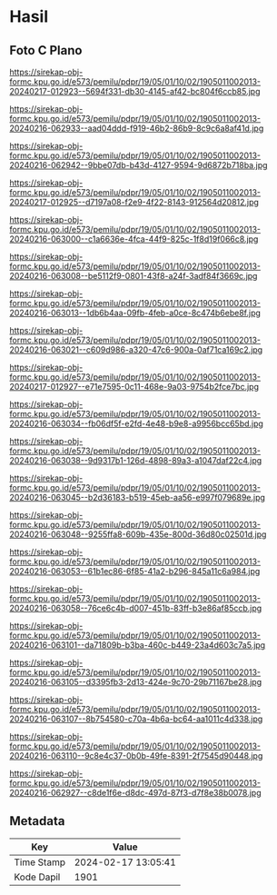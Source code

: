 # Hasil

## Foto C Plano

https://sirekap-obj-formc.kpu.go.id/e573/pemilu/pdpr/19/05/01/10/02/1905011002013-20240217-012923--5694f331-db30-4145-af42-bc804f6ccb85.jpg

https://sirekap-obj-formc.kpu.go.id/e573/pemilu/pdpr/19/05/01/10/02/1905011002013-20240216-062933--aad04ddd-f919-46b2-86b9-8c9c6a8af41d.jpg

https://sirekap-obj-formc.kpu.go.id/e573/pemilu/pdpr/19/05/01/10/02/1905011002013-20240216-062942--9bbe07db-b43d-4127-9594-9d6872b718ba.jpg

https://sirekap-obj-formc.kpu.go.id/e573/pemilu/pdpr/19/05/01/10/02/1905011002013-20240217-012925--d7197a08-f2e9-4f22-8143-912564d20812.jpg

https://sirekap-obj-formc.kpu.go.id/e573/pemilu/pdpr/19/05/01/10/02/1905011002013-20240216-063000--c1a6636e-4fca-44f9-825c-1f8d19f066c8.jpg

https://sirekap-obj-formc.kpu.go.id/e573/pemilu/pdpr/19/05/01/10/02/1905011002013-20240216-063008--be5112f9-0801-43f8-a24f-3adf84f3669c.jpg

https://sirekap-obj-formc.kpu.go.id/e573/pemilu/pdpr/19/05/01/10/02/1905011002013-20240216-063013--1db6b4aa-09fb-4feb-a0ce-8c474b6ebe8f.jpg

https://sirekap-obj-formc.kpu.go.id/e573/pemilu/pdpr/19/05/01/10/02/1905011002013-20240216-063021--c609d986-a320-47c6-900a-0af71ca169c2.jpg

https://sirekap-obj-formc.kpu.go.id/e573/pemilu/pdpr/19/05/01/10/02/1905011002013-20240217-012927--e71e7595-0c11-468e-9a03-9754b2fce7bc.jpg

https://sirekap-obj-formc.kpu.go.id/e573/pemilu/pdpr/19/05/01/10/02/1905011002013-20240216-063034--fb06df5f-e2fd-4e48-b9e8-a9956bcc65bd.jpg

https://sirekap-obj-formc.kpu.go.id/e573/pemilu/pdpr/19/05/01/10/02/1905011002013-20240216-063038--9d9317b1-126d-4898-89a3-a1047daf22c4.jpg

https://sirekap-obj-formc.kpu.go.id/e573/pemilu/pdpr/19/05/01/10/02/1905011002013-20240216-063045--b2d36183-b519-45eb-aa56-e997f079689e.jpg

https://sirekap-obj-formc.kpu.go.id/e573/pemilu/pdpr/19/05/01/10/02/1905011002013-20240216-063048--9255ffa8-609b-435e-800d-36d80c02501d.jpg

https://sirekap-obj-formc.kpu.go.id/e573/pemilu/pdpr/19/05/01/10/02/1905011002013-20240216-063053--61b1ec86-6f85-41a2-b296-845a11c6a984.jpg

https://sirekap-obj-formc.kpu.go.id/e573/pemilu/pdpr/19/05/01/10/02/1905011002013-20240216-063058--76ce6c4b-d007-451b-83ff-b3e86af85ccb.jpg

https://sirekap-obj-formc.kpu.go.id/e573/pemilu/pdpr/19/05/01/10/02/1905011002013-20240216-063101--da71809b-b3ba-460c-b449-23a4d603c7a5.jpg

https://sirekap-obj-formc.kpu.go.id/e573/pemilu/pdpr/19/05/01/10/02/1905011002013-20240216-063105--d3395fb3-2d13-424e-9c70-29b71167be28.jpg

https://sirekap-obj-formc.kpu.go.id/e573/pemilu/pdpr/19/05/01/10/02/1905011002013-20240216-063107--8b754580-c70a-4b6a-bc64-aa1011c4d338.jpg

https://sirekap-obj-formc.kpu.go.id/e573/pemilu/pdpr/19/05/01/10/02/1905011002013-20240216-063110--9c8e4c37-0b0b-49fe-8391-2f7545d90448.jpg

https://sirekap-obj-formc.kpu.go.id/e573/pemilu/pdpr/19/05/01/10/02/1905011002013-20240216-062927--c8de1f6e-d8dc-497d-87f3-d7f8e38b0078.jpg


## Metadata

| Key        | Value               |
| ---------- | ------------------- |
| Time Stamp | 2024-02-17 13:05:41 |
| Kode Dapil | 1901                |



